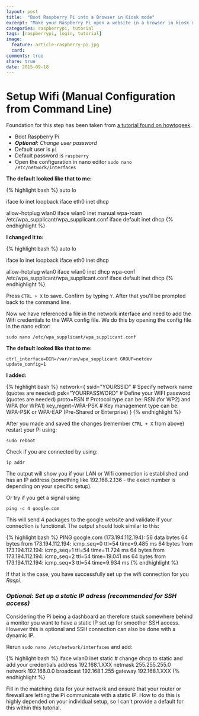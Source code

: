 ```yaml
---
layout: post
title:  "Boot Raspberry Pi into a Browser in Kiosk mode"
excerpt: "Make your Raspberry Pi open a website in a browser in kiosk mode as soon as you switch it on."
categories: raspberrypi, tutorial
tags: [raspberrypi, login, tutorial]
image:
  feature: article-raspberry-pi.jpg
  card:
comments: true
share: true
date: 2015-09-18
---
```



# Setup Wifi (Manual Configuration from Command Line)

Foundation for this step has been taken from [a tutorial found on howtogeek](//www.howtogeek.com/167425/how-to-setup-wi-fi-on-your-raspberry-pi-via-the-command-line/).

 * Boot Raspberry Pi
 * ***Optional:** Change user password*
 * Default user is `pi`
 * Default password is `raspberry`
 * Open the configuration in nano editor
 `sudo nano /etc/network/interfaces`

**The default looked like that to me:**

{% highlight bash %}
auto lo

iface lo inet loopback
iface eth0 inet dhcp

allow-hotplug wlan0
iface wlan0 inet manual
wpa-roam /etc/wpa_supplicant/wpa_supplicant.conf
iface default inet dhcp
{% endhighlight %}

**I changed it to:**

{% highlight bash %}
auto lo

iface lo inet loopback
iface eth0 inet dhcp

allow-hotplug wlan0
iface wlan0 inet dhcp
wpa-conf /etc/wpa_supplicant/wpa_supplicant.conf
iface default inet dhcp
{% endhighlight %}

Press `CTRL + X` to save. Confirm by typing `Y`. After that you'll be prompted back to the command line.

Now we have referenced a file in the network interface and need to add the Wifi credentials to the  WPA config file. We do this by opening the config file in the nano editor:

`sudo nano /etc/wpa_supplicant/wpa_supplicant.conf`

**The default looked like that to me:**

`ctrl_interface=DIR=/var/run/wpa_supplicant GROUP=netdev update_config=1`

**I added:**

{% highlight bash %}
network={
	ssid="YOURSSID"  # Specify network name (quotes are needed)
	psk="YOURPASSWORD"  # Define your WIFI password (quotes are needed)
	proto=RSN # Protocol type can be: RSN (for WP2) and WPA (for WPA1)
	key_mgmt=WPA-PSK    # Key management type can be: WPA-PSK or WPA-EAP (Pre-Shared or Enterprise)
}
{% endhighlight %}

After you made and saved the changes (remember `CTRL + X` from above) restart your Pi using:

`sudo reboot`

Check if you are connected by using:

`ip addr`

The output will show you if your LAN or Wifi connection is established and has an IP address (something like 192.168.2.136 - the exact number is depending on your specific setup).

Or try if you get a signal using

`ping -c 4 google.com`

This will send 4 packages to the google website and validate if your connection is functional. The output should look similar to this:

{% highlight bash %}
PING google.com (173.194.112.194): 56 data bytes
64 bytes from 173.194.112.194: icmp_seq=0 ttl=54 time=9.485 ms
64 bytes from 173.194.112.194: icmp_seq=1 ttl=54 time=11.724 ms
64 bytes from 173.194.112.194: icmp_seq=2 ttl=54 time=19.041 ms
64 bytes from 173.194.112.194: icmp_seq=3 ttl=54 time=9.934 ms
{% endhighlight %}

If that is the case, you have successfully set up the wifi connection for you _Raspi_.


### *Optional: Set up a static IP adress (recommended for SSH access)*

Considering the Pi being a dashboard an therefore stuck somewhere behind a monitor you want to have a static IP set up for smoother SSH access. However this is optional and SSH connection can also be done with a dynamic IP.

Rerun  `sudo nano /etc/network/interfaces` and add:

{% highlight bash %}
iface wlan0 inet static # change dhcp to static and add your credentials
address 192.168.1.XXX
netmask 255.255.255.0  
network 192.168.0.0
broadcast 192.168.1.255
gateway 192.168.1.XXX
{% endhighlight %}

Fill in the matching data for your network and ensure that your router or firewall are letting the Pi communicate with a static IP. How to do this is highly depended on your individual setup, so I can't provide a default for this within this tutorial.